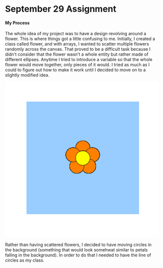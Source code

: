 # September 29 Assignment

#### My Process

The whole idea of my project was to have a design revolving around a flower. This is where things got a little confusing to me. Initially, I created a class called flower, and with arrays, I wanted to scatter multiple flowers randomly across the canvas. That proved to be a difficult task because I didn't consider that the flower wasn't a whole entity but rather made of different ellipses. Anytime I tried to introduce a variable so that the whole flower would move together, only pieces of it would. I tried as much as I could to figure out how to make it work until I decided to move on to a slightly modified idea. 

![](FlowerDesign.png)


Rather than having scattered flowers, I decided to have moving circles in the background (something that would look somehwat similar to petals falling in the background). In order to do that I needed to have the line of circles as my class. 
